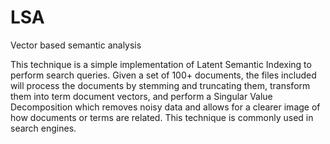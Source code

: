 # LSA
Vector based semantic analysis

This technique is a simple implementation of Latent Semantic Indexing to perform search queries.  Given a set of 100+ documents,
the files included will process the documents by stemming and truncating them, transform them into term document vectors, 
and perform a Singular Value Decomposition which removes noisy data and allows for a clearer image of how documents or 
terms are related.  This technique is commonly used in search engines.
